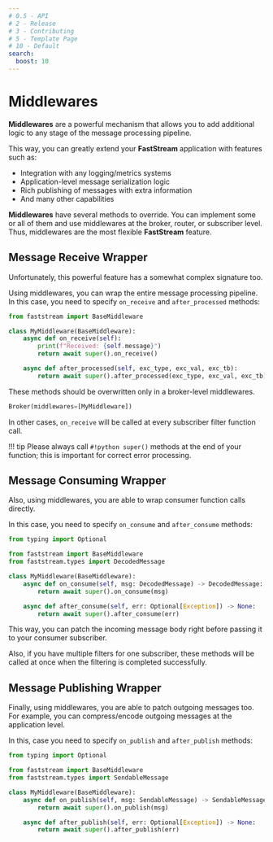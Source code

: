```yaml
---
# 0.5 - API
# 2 - Release
# 3 - Contributing
# 5 - Template Page
# 10 - Default
search:
  boost: 10
---
```


# Middlewares

**Middlewares** are a powerful mechanism that allows you to add additional logic to any stage of the message processing pipeline.

This way, you can greatly extend your **FastStream** application with features such as:

* Integration with any logging/metrics systems
* Application-level message serialization logic
* Rich publishing of messages with extra information
* And many other capabilities

**Middlewares** have several methods to override. You can implement some or all of them and use middlewares at the broker, router, or subscriber level. Thus, middlewares are the most flexible  **FastStream** feature.

## Message Receive Wrapper

Unfortunately, this powerful feature has a somewhat complex signature too.

Using middlewares, you can wrap the entire message processing pipeline. In this case, you need to specify `on_receive` and `after_processed` methods:

```python
from faststream import BaseMiddleware

class MyMiddleware(BaseMiddleware):
    async def on_receive(self):
        print(f"Received: {self.message}")
        return await super().on_receive()

    async def after_processed(self, exc_type, exc_val, exc_tb):
        return await super().after_processed(exc_type, exc_val, exc_tb)
```

These methods should be overwritten only in a broker-level middlewares.

```python
Broker(middlewares=[MyMiddleware])
```

In other cases, `on_receive` will be called at every subscriber filter function call.

!!! tip
    Please always call `#!python super()` methods at the end of your function; this is important for correct error processing.

## Message Consuming Wrapper

Also, using middlewares, you are able to wrap consumer function calls directly.

In this case, you need to specify `on_consume` and `after_consume` methods:

```python
from typing import Optional

from faststream import BaseMiddleware
from faststream.types import DecodedMessage

class MyMiddleware(BaseMiddleware):
    async def on_consume(self, msg: DecodedMessage) -> DecodedMessage:
        return await super().on_consume(msg)

    async def after_consume(self, err: Optional[Exception]) -> None:
        return await super().after_consume(err)
```

This way, you can patch the incoming message body right before passing it to your consumer subscriber.

Also, if you have multiple filters for one subscriber, these methods will be called at once when the filtering is completed successfully.

## Message Publishing Wrapper

Finally, using middlewares, you are able to patch outgoing messages too. For example, you can compress/encode outgoing messages at the application level.

In this, case you need to specify `on_publish` and `after_publish` methods:

```python
from typing import Optional

from faststream import BaseMiddleware
from faststream.types import SendableMessage

class MyMiddleware(BaseMiddleware):
    async def on_publish(self, msg: SendableMessage) -> SendableMessage:
        return await super().on_publish(msg)

    async def after_publish(self, err: Optional[Exception]) -> None:
        return await super().after_publish(err)
```
